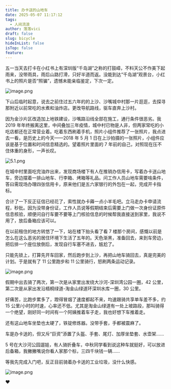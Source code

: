 ```yaml
---
title: 办卡送的山地车
date: 2025-05-07 11:17:12
tags:
  - 人间流浪
author: 落落vici
draft: false
slug: bicycle
hideInList: false
isTop: false
feature:
---
```

五一当天去打卡在小红书上有深圳版“千岛湖”之称的打鼓嶂，不料天公不作美下起雨来，没带雨具，雨后山路打滑，只好半道而返。没能到达“千岛湖”观景台，小红书上的照片是否“照骗”，遗憾未能亲临鉴定，下次一定。

![image.png](https://img.hux.ink/image/2025/05/202505071443716.png)

下山后临时起意，说去之前住过五六年的的上沙、沙嘴城中村那一片逛逛，去探寻那附近以前常吃的水煮和油炸店。更改导航路线，驱车直奔上沙村。

因为金沙片区改造加上地铁建设，沙嘴路沿线全部在施工，通行条件很恶劣。我 2019 年年终搬离这里，中间叠加三年疫情，城中村已物是人非，但两家常吃的小吃店都还在正常营业着。吃着东西刷着手机，照片小组件推荐了一张照片，我点进去一看，是历史上的今天——2018 年 5 月 1 日在上沙拍摄的一张照片，小组件应该是基于位置和时间信息精选的。望着照片里面的 7 年前的自己，对照现在压不住体重的身形，一声长叹。

![5.1.png](https://img.hux.ink/image/2025/05/202505071442488.png)


在城中村里面吃完油炸出来，发现商场楼下有人在推销办信用卡，写着办卡送山地车，旁边摆着一排山地车、行李箱、烤箱等礼品。问工作人员山地车需要啥条件，答曰需现场办理四张信用卡，原来他们是五六家银行的外包在一起，完成开卡指标。

合计了一下反正征信已经花了，索性就办卡薅一点小羊毛吧。立马走办卡申请流程，秒批。因为没带身份证，工作人员说等假期结束后需要上门做一次身份证原件信息核验，顺便问自行车要不要等上门核验信息的时候帮我直接送到家里，我说不用了，放后备箱应该可以。

在以前租住的地方转悠了一下，站在楼下抬头看了看 7 楼那个房间，感慨以前是怎么在这么恶劣的居住环境下生活了五年的。天色渐黑，准备回去，来到车旁边，把后排一个座位放倒后，发现自行车塞不进去，尴尬了。

只能先锁上，打算先开车回家，然后跑步到上沙，再把山地车骑回去，真是完美的计划。于是就有了 11 公里跑步和 11 公里骑行，怒刷两条运动记录。

![image.png](https://img.hux.ink/image/2025/05/202505071506261.png)

假期中出去骑了两次，第一次是从家里出发绕大沙河-深圳湾公园一圈，42 公里，第二次是从家出发沿梧桐绿道-淘金山绿道环深圳水库一圈，30 公里。

好痛苦，比跑步累多了，蹬得冒烟了速度都起不来，均速跟骑共享单车差不多，约 15 公里/小时的时速，心率还不低。尤其是淘金山绿道有一处上坡路段，那叫骑得一个绝望，刚好同一时间有一个阿姨推着车子走，我也好想下车推着走。

还有这山地车坐垫也太硬了，铁锭修炼器。没带手套，手都被震麻了。

车是办卡送的，但又斥“巨资”添置了头盔、手套、尾灯、加厚坐垫套、水壶架……

5 号在大沙河公园遛娃，有人骑折叠车，中秋同学看到说这种车就挺好，可以放进后备箱，我撇撇嘴说你看人家那个标，三四千块钱一辆……

等我先完成入门吧，反正目前骑着办卡送的工业垃圾，没什么快感。

![image.png](https://img.hux.ink/image/2025/05/202505071510282.png)


❤